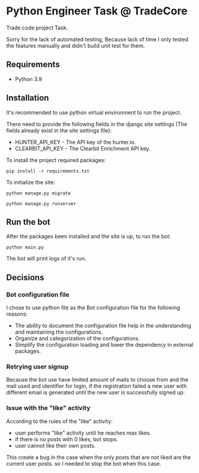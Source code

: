 # Python Engineer Task @ TradeCore
Trade code project Task.

Sorry for the lack of automated testing, Because lack of time I only tested the features manually and didn't build unit test for them.

## Requirements
* Python 3.9

## Installation
It's recommended to use python virtual environment to run the project.

There need to provide the following fields in the django site settings (The fields already exist in the site settings file):
* HUNTER_API_KEY - The API key of the hunter.io.
* CLEARBIT_API_KEY - The Clearbit Enrichment API key. 

To install the project required packages: 

`pip install -r requirements.txt`

To initialize the site:

`python manage.py migrate`

`python manage.py runserver`

## Run the bot
After the packages been installed and the site is up, to run the bot:

`python main.py`

The bot will print logs of it's run.

## Decisions

### Bot configuration file
I chose to use python file as the Bot configuration file for the following reasons: 
* The ability to document the configuration file help in the understanding and maintaining the configurations.
* Organize and categorization of the configurations.   
* Simplify the configuration loading and lower the dependency in external packages.



### Retrying user signup
Because the bot use have limited amount of mails to choose from and the mail used and identifier for login,
if the registration failed a new user with different email is generated until the new user is successfully signed up.


### Issue with the "like" activity
According to the rules of the "like" activity:
* user performs "like" activity until he reaches max likes.
* if there is no posts with 0 likes, bot stops.
* user cannot like their own posts.

This create a bug in the case when the only posts that are not liked are the current user posts.
so I needed to stop the bot when this case.
